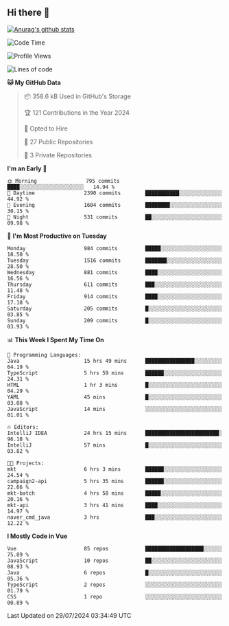 ## Hi there 👋

[![Anurag's github stats](https://github-readme-stats.vercel.app/api?username=Songwonseok)](https://github.com/anuraghazra/github-readme-stats)



<!--START_SECTION:waka-->
![Code Time](http://img.shields.io/badge/Code%20Time-2%2C952%20hrs-blue)

![Profile Views](http://img.shields.io/badge/Profile%20Views-0-blue)

![Lines of code](https://img.shields.io/badge/From%20Hello%20World%20I%27ve%20Written-34.8%20million%20lines%20of%20code-blue)

**🐱 My GitHub Data** 

> 📦 358.6 kB Used in GitHub's Storage 
 > 
> 🏆 121 Contributions in the Year 2024
 > 
> 💼 Opted to Hire
 > 
> 📜 27 Public Repositories 
 > 
> 🔑 3 Private Repositories 
 > 
**I'm an Early 🐤** 

```text
🌞 Morning                795 commits         ████░░░░░░░░░░░░░░░░░░░░░   14.94 % 
🌆 Daytime                2390 commits        ███████████░░░░░░░░░░░░░░   44.92 % 
🌃 Evening                1604 commits        ████████░░░░░░░░░░░░░░░░░   30.15 % 
🌙 Night                  531 commits         ██░░░░░░░░░░░░░░░░░░░░░░░   09.98 % 
```
📅 **I'm Most Productive on Tuesday** 

```text
Monday                   984 commits         █████░░░░░░░░░░░░░░░░░░░░   18.50 % 
Tuesday                  1516 commits        ███████░░░░░░░░░░░░░░░░░░   28.50 % 
Wednesday                881 commits         ████░░░░░░░░░░░░░░░░░░░░░   16.56 % 
Thursday                 611 commits         ███░░░░░░░░░░░░░░░░░░░░░░   11.48 % 
Friday                   914 commits         ████░░░░░░░░░░░░░░░░░░░░░   17.18 % 
Saturday                 205 commits         █░░░░░░░░░░░░░░░░░░░░░░░░   03.85 % 
Sunday                   209 commits         █░░░░░░░░░░░░░░░░░░░░░░░░   03.93 % 
```


📊 **This Week I Spent My Time On** 

```text
💬 Programming Languages: 
Java                     15 hrs 49 mins      ████████████████░░░░░░░░░   64.19 % 
TypeScript               5 hrs 59 mins       ██████░░░░░░░░░░░░░░░░░░░   24.31 % 
HTML                     1 hr 3 mins         █░░░░░░░░░░░░░░░░░░░░░░░░   04.29 % 
YAML                     45 mins             █░░░░░░░░░░░░░░░░░░░░░░░░   03.08 % 
JavaScript               14 mins             ░░░░░░░░░░░░░░░░░░░░░░░░░   01.01 % 

🔥 Editors: 
IntelliJ IDEA            24 hrs 15 mins      ████████████████████████░   96.18 % 
IntelliJ                 57 mins             █░░░░░░░░░░░░░░░░░░░░░░░░   03.82 % 

🐱‍💻 Projects: 
mkt                      6 hrs 3 mins        ██████░░░░░░░░░░░░░░░░░░░   24.54 % 
campaign2-api            5 hrs 35 mins       ██████░░░░░░░░░░░░░░░░░░░   22.66 % 
mkt-batch                4 hrs 58 mins       █████░░░░░░░░░░░░░░░░░░░░   20.16 % 
mkt-api                  3 hrs 41 mins       ████░░░░░░░░░░░░░░░░░░░░░   14.97 % 
naver_cmd_java           3 hrs               ███░░░░░░░░░░░░░░░░░░░░░░   12.22 % 
```

**I Mostly Code in Vue** 

```text
Vue                      85 repos            ███████████████████░░░░░░   75.89 % 
JavaScript               10 repos            ██░░░░░░░░░░░░░░░░░░░░░░░   08.93 % 
Java                     6 repos             █░░░░░░░░░░░░░░░░░░░░░░░░   05.36 % 
TypeScript               2 repos             ░░░░░░░░░░░░░░░░░░░░░░░░░   01.79 % 
CSS                      1 repo              ░░░░░░░░░░░░░░░░░░░░░░░░░   00.89 % 
```




 Last Updated on 29/07/2024 03:34:49 UTC
<!--END_SECTION:waka-->
